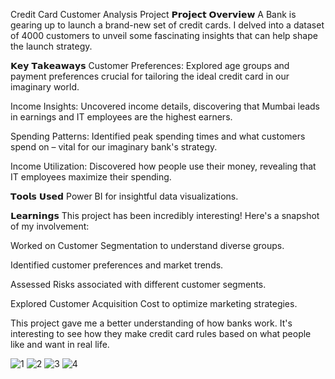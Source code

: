 Credit Card Customer Analysis Project
𝗣𝗿𝗼𝗷𝗲𝗰𝘁 𝗢𝘃𝗲𝗿𝘃𝗶𝗲𝘄
A Bank is gearing up to launch a brand-new set of credit cards. I delved into a dataset of 4000 customers to unveil some fascinating insights that can help shape the launch strategy.

𝗞𝗲𝘆 𝗧𝗮𝗸𝗲𝗮𝘄𝗮𝘆𝘀
Customer Preferences: Explored age groups and payment preferences crucial for tailoring the ideal credit card in our imaginary world.

Income Insights: Uncovered income details, discovering that Mumbai leads in earnings and IT employees are the highest earners.

Spending Patterns: Identified peak spending times and what customers spend on – vital for our imaginary bank's strategy.

Income Utilization: Discovered how people use their money, revealing that IT employees maximize their spending.

𝗧𝗼𝗼𝗹𝘀 𝗨𝘀𝗲𝗱
Power BI for insightful data visualizations.

𝗟𝗲𝗮𝗿𝗻𝗶𝗻𝗴𝘀
This project has been incredibly interesting! Here's a snapshot of my involvement:

Worked on Customer Segmentation to understand diverse groups.

Identified customer preferences and market trends.

Assessed Risks associated with different customer segments.

Explored Customer Acquisition Cost to optimize marketing strategies.

This project gave me a better understanding of how banks work. It's interesting to see how they make credit card rules based on what people like and want in real life.

![1](https://github.com/user-attachments/assets/a3adbe87-aa31-47e9-a82a-1b26031d9102)
![2](https://github.com/user-attachments/assets/f0355386-a025-45d4-8a7b-9b2f4ce43a87)
![3](https://github.com/user-attachments/assets/843f2897-a9cb-4fd0-a3cb-9b925204769e)
![4](https://github.com/user-attachments/assets/6217a8bf-40b4-4dfb-8bfd-4a1b2cab9c22)
